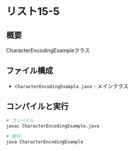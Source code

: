 # リスト15-5

## 概要
CharacterEncodingExampleクラス

## ファイル構成
- `CharacterEncodingExample.java` - メインクラス

## コンパイルと実行
```bash
# コンパイル
javac CharacterEncodingExample.java

# 実行
java CharacterEncodingExample
```
